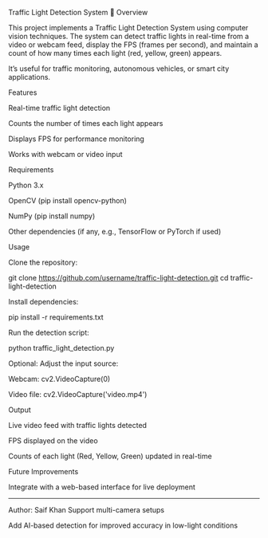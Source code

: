 Traffic Light Detection System 🚦
Overview

This project implements a Traffic Light Detection System using computer vision techniques. The system can detect traffic lights in real-time from a video or webcam feed, display the FPS (frames per second), and maintain a count of how many times each light (red, yellow, green) appears.

It’s useful for traffic monitoring, autonomous vehicles, or smart city applications.

Features

Real-time traffic light detection

Counts the number of times each light appears

Displays FPS for performance monitoring

Works with webcam or video input

Requirements

Python 3.x

OpenCV (pip install opencv-python)

NumPy (pip install numpy)

Other dependencies (if any, e.g., TensorFlow or PyTorch if used)

Usage

Clone the repository:

git clone https://github.com/username/traffic-light-detection.git
cd traffic-light-detection


Install dependencies:

pip install -r requirements.txt


Run the detection script:

python traffic_light_detection.py


Optional: Adjust the input source:

Webcam: cv2.VideoCapture(0)

Video file: cv2.VideoCapture('video.mp4')

Output

Live video feed with traffic lights detected

FPS displayed on the video

Counts of each light (Red, Yellow, Green) updated in real-time

Future Improvements

Integrate with a web-based interface for live deployment


---------------
Author: Saif Khan
Support multi-camera setups

Add AI-based detection for improved accuracy in low-light conditions
